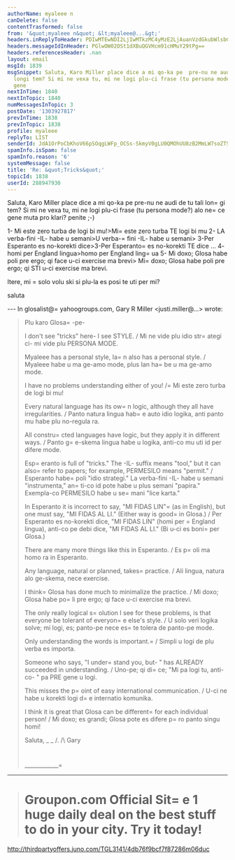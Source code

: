 ```yaml
---
authorName: myaleee n
canDelete: false
contentTrasformed: false
from: '&quot;myaleee n&quot; &lt;myaleee@...&gt;'
headers.inReplyToHeader: PDIwMTEwNDI2LjIwMTkzMC4yMzE2LjAuanVzdGkubWlsbGVyQGp1bm8uY29tPg==
headers.messageIdInHeader: PGlwOW02OSt1dXBuQGVHcm91cHMuY29tPg==
headers.referencesHeader: .nan
layout: email
msgId: 1839
msgSnippet: Saluta, Karo Miller place dice a mi qo-ka pe  pre-nu ne audi de tu tali
  longi tem? Si mi ne vexa tu, mi ne logi plu-ci frase (tu persona mode?) alo nece
  gene
nextInTime: 1840
nextInTopic: 1840
numMessagesInTopic: 3
postDate: '1303927817'
prevInTime: 1838
prevInTopic: 1838
profile: myaleee
replyTo: LIST
senderId: JdA1OrPoCbKhoV66pSOqgLWFp_OCSs-SkmyV0gLU0QMOhUU8zB2MmLW7soZTSiMcJP2KQcBqWURmMsONPsA0uwooXaw6pA
spamInfo.isSpam: false
spamInfo.reason: '6'
systemMessage: false
title: 'Re: &quot;Tricks&quot;'
topicId: 1838
userId: 288947930
---
```


Saluta, Karo Miller
place dice a mi qo-ka pe  pre-nu ne audi de tu tali lon=
gi tem?
Si mi ne vexa tu, mi ne logi plu-ci frase (tu persona mode?) alo ne=
ce gene muta pro klari? penite ;-)

1- Mi este zero turba de logi bi mu!>Mi=
 este zero turba TE logi bi mu
2- LA verba-fini -IL- habe u semani>U verba-=
fini -IL- habe u semani>
3-Per Esperanto es no-korekti dice>3-Per Esperanto=
 es no-korekti TE dice ...
4- homi per England lingua>homo per England ling=
ua
5- Mi doxo; Glosa habe poli pre ergo; qi face u-ci exercise ma brevi>
Mi=
 doxo; Glosa habe poli pre ergo; qi STI u-ci exercise ma brevi.

Itere, mi =
solo  volu ski si plu-la es posi te uti per mi?

saluta


--- In glosalist@=
yahoogroups.com, Gary R Miller <justi.miller@...> wrote:
>
> Plu karo Glosa=
-pe-
> 
> I don't see "tricks" here- I see STYLE. / Mi ne vide plu idio str=
ategi
> ci- mi vide plu PERSONA MODE.
> 
> Myaleee has a personal style, Ia=
n also has a personal style. / Myaleee
> habe u ma ge-amo mode, plus Ian ha=
be u ma ge-amo mode.
> 
> I have no problems understanding either of you! /=
 Mi este zero turba de
> logi bi mu!
> 
> Every natural language has its ow=
n logic, although they all have
> irregularities. / Panto natura lingua hab=
e auto idio logika, anti panto
> mu habe plu no-regula ra.
> 
> All constru=
cted languages have logic, but they apply it in different
> ways. / Panto g=
e-skema lingua habe u logika, anti-co mu uti id per difere
> mode.
> 
> Esp=
eranto is full of "tricks." The -IL- suffix means "tool," but it can
> also=
 refer to papers; for example, PERMESILO means "permit." / Esperanto
> habe=
 poli "idio strategi." La verba-fini -IL- habe u semani
> "instrumenta," an=
ti-co id pote habe u plus semani "papira." Exempla-co
> PERMESILO habe u se=
mani "lice karta."
> 
> In Esperanto it is incorrect to say, "MI FIDAS LIN"=
 (as in English), but
> one must say, "MI FIDAS AL LI." (Either way is good=
 in Glosa.) / Per
> Esperanto es no-korekti dice, "MI FIDAS LIN" (homi per =
England lingua),
> anti-co pe debi dice, "MI FIDAS AL LI." (Bi u-ci es boni=
 per Glosa.)
> 
> There are many more things like this in Esperanto. / Es p=
oli ma homo ra
> in Esperanto.
> 
> Any language, natural or planned, takes=
 practice. / Ali lingua, natura
> alo ge-skema, nece exercise.
> 
> I think=
 Glosa has done much to minimalize the practice. / Mi doxo; Glosa
> habe po=
li pre ergo; qi face u-ci exercise ma brevi.
> 
> The only really logical s=
olution I see for these problems, is that
> everyone be tolerant of everyon=
e else's style. / U solo veri logika
> solve; mi logi, es; panto-pe nece es=
te tolera de panto-pe mode.
> 
> Only understanding the words is important.=
 / Simpli u logi de plu verba
> es importa.
> 
> Someone who says, "I under=
stand you, but- " has ALREADY succeeded in
> understanding. / Uno-pe; qi di=
ce; "Mi pa logi tu, anti-co- " pa PRE gene
> u logi.
> 
> This misses the p=
oint of easy international communication. / U-ci ne habe
> u korekti logi d=
e internatio komunika.
> 
> I think it is great that Glosa can be different=
 for each individual
> person! / Mi doxo; es grandi; Glosa pote es difere p=
ro panto singu homi!
> 
> Saluta,
> _ _
> /.
> /\   Gary
> #
> ____________=
________________________________________________
> Groupon.com Official Sit=
e
> 1 huge daily deal on the best stuff to do in your city. Try it today!
>=
 http://thirdpartyoffers.juno.com/TGL3141/4db76f9bcf7f87286m06duc
>



